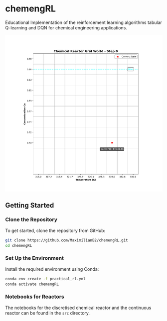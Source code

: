 # chemengRL
Educational Implementation of the reinforcement learning algorithms tabular Q-learning and DQN for chemical engineering applications.

<div align="center">
  <img src="./src/q_learning_animation.gif" alt="Q-Learning Animation" width="600">
</div>

## Getting Started

### Clone the Repository
To get started, clone the repository from GitHub:
```bash
git clone https://github.com/MaximilianB2/chemengRL.git
cd chemengRL
```

### Set Up the Environment
Install the required environment using Conda:
```bash
conda env create -f practical_rl.yml
conda activate chemengRL
```

### Notebooks for Reactors
The notebooks for the discretised chemical reactor and the continuous reactor can be found in the `src` directory.



